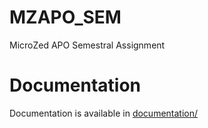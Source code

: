 # MZAPO_SEM
MicroZed APO Semestral Assignment

# Documentation
Documentation is available in [documentation/](https://github.com/knedl1k/MZAPO_SEM/tree/main/documentation)
